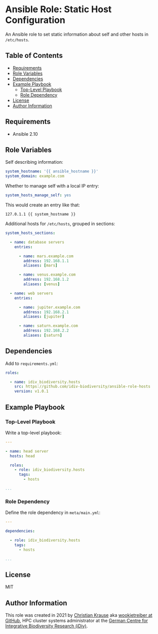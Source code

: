 Ansible Role: Static Host Configuration
=======================================

An Ansible role to set static information about self and other hosts in
`/etc/hosts`.


Table of Contents
-----------------

<!-- toc -->

- [Requirements](#requirements)
- [Role Variables](#role-variables)
- [Dependencies](#dependencies)
- [Example Playbook](#example-playbook)
  * [Top-Level Playbook](#top-level-playbook)
  * [Role Dependency](#role-dependency)
- [License](#license)
- [Author Information](#author-information)

<!-- tocstop -->


Requirements
------------

- Ansible 2.10


Role Variables
--------------

Self describing information:

```yml
system_hostname: '{{ ansible_hostname }}'
system_domain: example.com
```

Whether to manage self with a local IP entry:

```yml
system_hosts_manage_self: yes
```

This would create an entry like that:

```
127.0.1.1 {{ system_hostname }}
```

Additional hosts for `/etc/hosts`, grouped in sections:

```yml
system_hosts_sections:

  - name: database servers
    entries:

      - name: mars.example.com
        address: 192.168.1.1
        aliases: [mars]

      - name: venus.example.com
        address: 192.168.1.2
        aliases: [venus]

  - name: web servers
    entries:

      - name: jupiter.example.com
        address: 192.168.2.1
        aliases: [jupiter]

      - name: saturn.example.com
        address: 192.168.2.2
        aliases: [saturn]
```


Dependencies
------------

Add to `requirements.yml`:

```yml
roles:

  - name: idiv_biodiversity.hosts
    src: https://github.com/idiv-biodiversity/ansible-role-hosts
    version: v1.0.1
```


Example Playbook
----------------

### Top-Level Playbook

Write a top-level playbook:

```yml
---

- name: head server
  hosts: head

  roles:
    - role: idiv_biodiversity.hosts
      tags:
        - hosts

...
```

### Role Dependency

Define the role dependency in `meta/main.yml`:

```yml
---

dependencies:

  - role: idiv_biodiversity.hosts
    tags:
      - hosts

...
```


License
-------

MIT


Author Information
------------------

This role was created in 2021 by [Christian Krause][author] aka [wookietreiber
at GitHub][wookietreiber], HPC cluster systems administrator at the [German
Centre for Integrative Biodiversity Research (iDiv)][idiv].


[author]: https://www.idiv.de/en/groups_and_people/employees/details/61.html
[idiv]: https://www.idiv.de/
[wookietreiber]: https://github.com/wookietreiber
